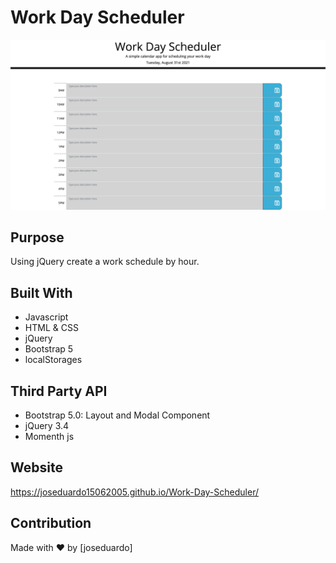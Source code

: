 # Work Day Scheduler

![Mockup Screenshot](assets/images/screenShot.png)

## Purpose

Using jQuery create a work schedule by hour.

## Built With

- Javascript
- HTML & CSS
- jQuery
- Bootstrap 5
- localStorages

## Third Party API

- Bootstrap 5.0: Layout and Modal Component
- jQuery 3.4
- Momenth js

## Website

https://joseduardo15062005.github.io/Work-Day-Scheduler/

## Contribution

Made with ❤️ by [joseduardo]
